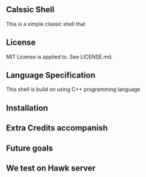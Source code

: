 ## Calssic Shell
This is a simple classic shell that


## License
MIT License is applied to. See LICENSE.md.

## Language Specification
This shell is build on using C++ programming language

## Installation

## Extra Credits accompanish

## Future goals

## We test on Hawk server
